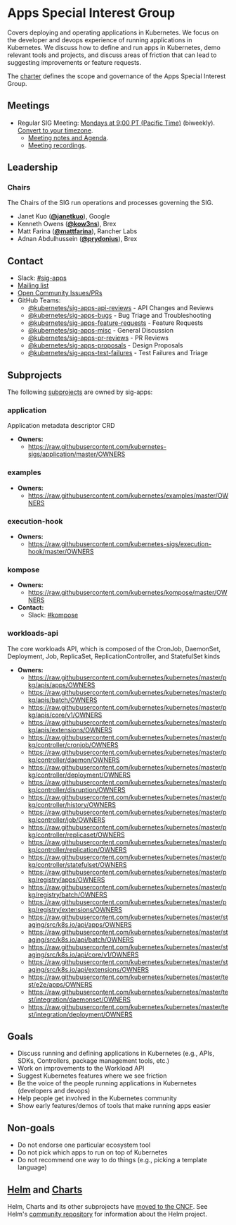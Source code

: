 <!---
This is an autogenerated file!

Please do not edit this file directly, but instead make changes to the
sigs.yaml file in the project root.

To understand how this file is generated, see https://git.k8s.io/community/generator/README.md
--->
# Apps Special Interest Group

Covers deploying and operating applications in Kubernetes. We focus on the developer and devops experience of running applications in Kubernetes. We discuss how to define and run apps in Kubernetes, demo relevant tools and projects, and discuss areas of friction that can lead to suggesting improvements or feature requests.

The [charter](charter.md) defines the scope and governance of the Apps Special Interest Group.

## Meetings
* Regular SIG Meeting: [Mondays at 9:00 PT (Pacific Time)](https://zoom.us/j/739385290) (biweekly). [Convert to your timezone](http://www.thetimezoneconverter.com/?t=9:00&tz=PT%20%28Pacific%20Time%29).
  * [Meeting notes and Agenda](https://docs.google.com/document/d/1LZLBGW2wRDwAfdBNHJjFfk9CFoyZPcIYGWU7R1PQ3ng/edit#).
  * [Meeting recordings](https://www.youtube.com/playlist?list=PL69nYSiGNLP2LMq7vznITnpd2Fk1YIZF3).

## Leadership

### Chairs
The Chairs of the SIG run operations and processes governing the SIG.

* Janet Kuo (**[@janetkuo](https://github.com/janetkuo)**), Google
* Kenneth Owens (**[@kow3ns](https://github.com/kow3ns)**), Brex
* Matt Farina (**[@mattfarina](https://github.com/mattfarina)**), Rancher Labs
* Adnan Abdulhussein (**[@prydonius](https://github.com/prydonius)**), Brex

## Contact
- Slack: [#sig-apps](https://kubernetes.slack.com/messages/sig-apps)
- [Mailing list](https://groups.google.com/forum/#!forum/kubernetes-sig-apps)
- [Open Community Issues/PRs](https://github.com/kubernetes/community/labels/sig%2Fapps)
- GitHub Teams:
    - [@kubernetes/sig-apps-api-reviews](https://github.com/orgs/kubernetes/teams/sig-apps-api-reviews) - API Changes and Reviews
    - [@kubernetes/sig-apps-bugs](https://github.com/orgs/kubernetes/teams/sig-apps-bugs) - Bug Triage and Troubleshooting
    - [@kubernetes/sig-apps-feature-requests](https://github.com/orgs/kubernetes/teams/sig-apps-feature-requests) - Feature Requests
    - [@kubernetes/sig-apps-misc](https://github.com/orgs/kubernetes/teams/sig-apps-misc) - General Discussion
    - [@kubernetes/sig-apps-pr-reviews](https://github.com/orgs/kubernetes/teams/sig-apps-pr-reviews) - PR Reviews
    - [@kubernetes/sig-apps-proposals](https://github.com/orgs/kubernetes/teams/sig-apps-proposals) - Design Proposals
    - [@kubernetes/sig-apps-test-failures](https://github.com/orgs/kubernetes/teams/sig-apps-test-failures) - Test Failures and Triage

## Subprojects

The following [subprojects][subproject-definition] are owned by sig-apps:
### application
Application metadata descriptor CRD
- **Owners:**
  - https://raw.githubusercontent.com/kubernetes-sigs/application/master/OWNERS
### examples
- **Owners:**
  - https://raw.githubusercontent.com/kubernetes/examples/master/OWNERS
### execution-hook
- **Owners:**
  - https://raw.githubusercontent.com/kubernetes-sigs/execution-hook/master/OWNERS
### kompose
- **Owners:**
  - https://raw.githubusercontent.com/kubernetes/kompose/master/OWNERS
- **Contact:**
  - Slack: [#kompose](https://kubernetes.slack.com/messages/kompose)
### workloads-api
The core workloads API, which is composed of the CronJob, DaemonSet, Deployment, Job, ReplicaSet, ReplicationController, and StatefulSet kinds
- **Owners:**
  - https://raw.githubusercontent.com/kubernetes/kubernetes/master/pkg/apis/apps/OWNERS
  - https://raw.githubusercontent.com/kubernetes/kubernetes/master/pkg/apis/batch/OWNERS
  - https://raw.githubusercontent.com/kubernetes/kubernetes/master/pkg/apis/core/v1/OWNERS
  - https://raw.githubusercontent.com/kubernetes/kubernetes/master/pkg/apis/extensions/OWNERS
  - https://raw.githubusercontent.com/kubernetes/kubernetes/master/pkg/controller/cronjob/OWNERS
  - https://raw.githubusercontent.com/kubernetes/kubernetes/master/pkg/controller/daemon/OWNERS
  - https://raw.githubusercontent.com/kubernetes/kubernetes/master/pkg/controller/deployment/OWNERS
  - https://raw.githubusercontent.com/kubernetes/kubernetes/master/pkg/controller/disruption/OWNERS
  - https://raw.githubusercontent.com/kubernetes/kubernetes/master/pkg/controller/history/OWNERS
  - https://raw.githubusercontent.com/kubernetes/kubernetes/master/pkg/controller/job/OWNERS
  - https://raw.githubusercontent.com/kubernetes/kubernetes/master/pkg/controller/replicaset/OWNERS
  - https://raw.githubusercontent.com/kubernetes/kubernetes/master/pkg/controller/replication/OWNERS
  - https://raw.githubusercontent.com/kubernetes/kubernetes/master/pkg/controller/statefulset/OWNERS
  - https://raw.githubusercontent.com/kubernetes/kubernetes/master/pkg/registry/apps/OWNERS
  - https://raw.githubusercontent.com/kubernetes/kubernetes/master/pkg/registry/batch/OWNERS
  - https://raw.githubusercontent.com/kubernetes/kubernetes/master/pkg/registry/extensions/OWNERS
  - https://raw.githubusercontent.com/kubernetes/kubernetes/master/staging/src/k8s.io/api/apps/OWNERS
  - https://raw.githubusercontent.com/kubernetes/kubernetes/master/staging/src/k8s.io/api/batch/OWNERS
  - https://raw.githubusercontent.com/kubernetes/kubernetes/master/staging/src/k8s.io/api/core/v1/OWNERS
  - https://raw.githubusercontent.com/kubernetes/kubernetes/master/staging/src/k8s.io/api/extensions/OWNERS
  - https://raw.githubusercontent.com/kubernetes/kubernetes/master/test/e2e/apps/OWNERS
  - https://raw.githubusercontent.com/kubernetes/kubernetes/master/test/integration/daemonset/OWNERS
  - https://raw.githubusercontent.com/kubernetes/kubernetes/master/test/integration/deployment/OWNERS

[subproject-definition]: https://github.com/kubernetes/community/blob/master/governance.md#subprojects
<!-- BEGIN CUSTOM CONTENT -->

## Goals

* Discuss running and defining applications in Kubernetes (e.g., APIs, SDKs, Controllers, package management tools, etc.)
* Work on improvements to the Workload API
* Suggest Kubernetes features where we see friction
* Be the voice of the people running applications in Kubernetes (developers and devops)
* Help people get involved in the Kubernetes community
* Show early features/demos of tools that make running apps easier

## Non-goals

* Do not endorse one particular ecosystem tool
* Do not pick which apps to run on top of Kubernetes
* Do not recommend one way to do things (e.g., picking a template language)

## [Helm](https://helm.sh) and [Charts](https://github.com/kubernetes/charts)

Helm, Charts and its other subprojects have [moved to the CNCF](https://github.com/cncf/toc/blob/master/proposals/helm.adoc).
See Helm's [community repository](https://github.com/kubernetes-helm/community) for information about the Helm project.

<!-- END CUSTOM CONTENT -->
